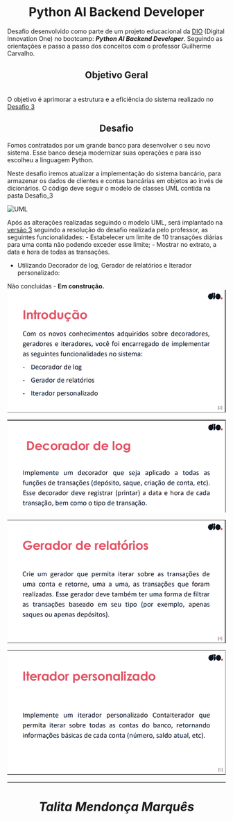 # <div align="center">Python AI Backend Developer </div>

Desafio desenvolvido como parte de um projeto educacional da [DIO](https://www.dio.me/sign-up?ref=13JYL0Y2AV) (Digital Innovation One) no bootcamp: **_Python AI Backend Developer_**. Seguindo as orientações e passo a passo dos conceitos com o professor Guilherme Carvalho.


## <div align="center"> Objetivo Geral</div>

<br>O objetivo é aprimorar a estrutura e a eficiência do sistema realizado no [Desafio 3](https://github.com/skyzinha-chan/Python-AI-Backend-Developer-Desafios/blob/main/Desafio_3/Desafio_3_v2.py)

## <div align="center"> Desafio</div>


Fomos contratados por um grande banco para desenvolver o
seu novo sistema. Esse banco deseja modernizar suas
operações e para isso escolheu a linguagem Python. 

Neste desafio iremos atualizar a implementação do sistema bancário, para armazenar os dados de clientes e contas bancárias em objetos ao invés de dicionários. O código deve seguir o modelo de classes UML contida na pasta Desafio_3

![UML](https://github.com/skyzinha-chan/Python-AI-Backend-Developer-Desafios/blob/main/Desafio_3/Modelando%20o%20Sistema%20Banc%C3%A1rio%20em%20POO%20com%20Python.png)

Após as alterações realizadas seguindo o modelo UML, será implantado na [versão 3](https://github.com/skyzinha-chan/Python-AI-Backend-Developer-Desafios/blob/main/Desafio_3/Desafio_3_v3.py) seguindo a resolução do desafio realizada pelo professor, as seguintes funcionalidades:
    - Estabelecer um limite de 10 transações diárias para uma conta não podendo exceder esse limite;
    - Mostrar no extrato, a data e hora de todas as transações.


- Utilizando Decorador de log, Gerador de relatórios e Iterador personalizado:
  
Não concluidas - **Em construção.**
![Iteradores e Geradores desafio pt 1](https://github.com/skyzinha-chan/Python-AI-Backend-Developer-Desafios/blob/main/Desafio_3/Iteradores%20e%20Geradores%20desafio%20pt%201.jpeg)

![Iteradores e Geradores desafio pt 2](https://github.com/skyzinha-chan/Python-AI-Backend-Developer-Desafios/blob/main/Desafio_3/Iteradores%20e%20Geradores%20desafio%20pt%202.jpeg)

![Iteradores e Geradores desafio pt 3](https://github.com/skyzinha-chan/Python-AI-Backend-Developer-Desafios/blob/main/Desafio_3/Iteradores%20e%20Geradores%20desafio%20pt%203.jpeg)

![Iteradores e Geradores desafio pt 4](https://github.com/skyzinha-chan/Python-AI-Backend-Developer-Desafios/blob/main/Desafio_3/Iteradores%20e%20Geradores%20desafio%20pt%204.jpeg)

***
# <div align="center"> **_Talita Mendonça Marquês_** </div>


















